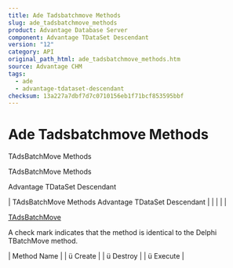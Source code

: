 ```yaml
---
title: Ade Tadsbatchmove Methods
slug: ade_tadsbatchmove_methods
product: Advantage Database Server
component: Advantage TDataSet Descendant
version: "12"
category: API
original_path_html: ade_tadsbatchmove_methods.htm
source: Advantage CHM
tags:
  - ade
  - advantage-tdataset-descendant
checksum: 13a227a7dbf7d7c0710156eb1f71bcf853595bbf
---
```


# Ade Tadsbatchmove Methods

TAdsBatchMove Methods

TAdsBatchMove Methods

Advantage TDataSet Descendant

| TAdsBatchMove Methods  Advantage TDataSet Descendant |  |  |  |  |

[TAdsBatchMove](ade_tadsbatchmove.md)

A check mark indicates that the method is identical to the Delphi TBatchMove method.

| Method Name |
| ü Create |
| ü Destroy |
| ü Execute |
